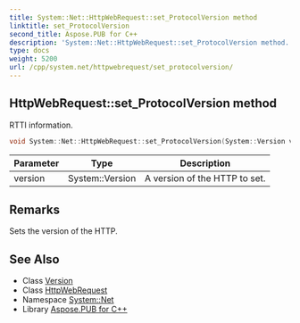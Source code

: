 ```yaml
---
title: System::Net::HttpWebRequest::set_ProtocolVersion method
linktitle: set_ProtocolVersion
second_title: Aspose.PUB for C++
description: 'System::Net::HttpWebRequest::set_ProtocolVersion method. RTTI information in C++.'
type: docs
weight: 5200
url: /cpp/system.net/httpwebrequest/set_protocolversion/
---
```

## HttpWebRequest::set_ProtocolVersion method


RTTI information.

```cpp
void System::Net::HttpWebRequest::set_ProtocolVersion(System::Version version)
```


| Parameter | Type | Description |
| --- | --- | --- |
| version | System::Version | A version of the HTTP to set. |
## Remarks


Sets the version of the HTTP. 
## See Also

* Class [Version](../../../system/version/)
* Class [HttpWebRequest](../)
* Namespace [System::Net](../../)
* Library [Aspose.PUB for C++](../../../)
